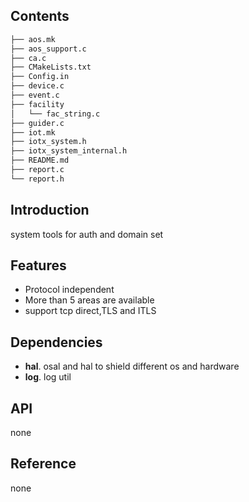 ## Contents

```sh
├── aos.mk
├── aos_support.c
├── ca.c
├── CMakeLists.txt
├── Config.in
├── device.c
├── event.c
├── facility
│   └── fac_string.c
├── guider.c
├── iot.mk
├── iotx_system.h
├── iotx_system_internal.h
├── README.md
├── report.c
└── report.h

```

## Introduction

system tools for auth and domain set

## Features
* Protocol independent
* More than 5 areas are available
* support tcp direct,TLS and ITLS


## Dependencies
- **hal**. osal and hal to shield different os and hardware
- **log**. log util

## API
none

## Reference
none

